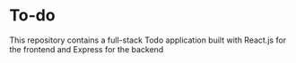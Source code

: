 # To-do
This repository contains a full-stack Todo application built with React.js for the frontend and Express for the backend
